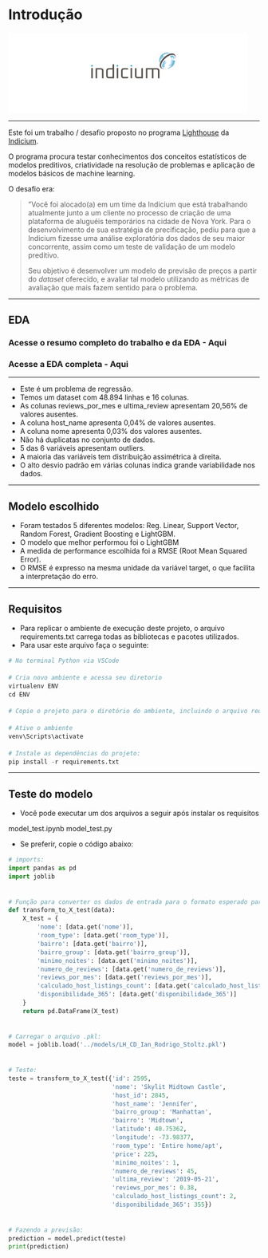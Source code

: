 # Introdução

<img src="imagens/Capa Indicium.png" alt="Capa com a logo da Indicium" width="480"/>

---

Este foi um trabalho / desafio proposto no programa [Lighthouse](https://www.indicium.tech/pt-br/sobre-nos/carreiras/programa-lighthouse) da [Indicium](https://www.indicium.tech/pt-br).

O programa procura testar conhecimentos dos conceitos estatísticos de modelos preditivos, criatividade na resolução de problemas e aplicação de modelos básicos de machine learning. 

O desafio era:

> ”Você foi alocado(a) em um time da Indicium que está trabalhando atualmente junto a um cliente no processo de criação de uma plataforma de aluguéis temporários na cidade de Nova York. Para o desenvolvimento de sua estratégia de precificação, pediu para que a Indicium fizesse uma análise exploratória dos dados de seu maior concorrente, assim como um teste de validação de um modelo preditivo.
> 
> 
> Seu objetivo é desenvolver um modelo de previsão de preços a partir do *dataset* oferecido, e avaliar tal modelo utilizando as métricas de avaliação que mais fazem sentido para o problema.
> 

---

## EDA

### Acesse o resumo completo do trabalho e da EDA - Aqui

### Acesse a EDA completa - Aqui

---
- Este é um problema de regressão.
- Temos um dataset com 48.894 linhas e 16 colunas.
- As colunas reviews_por_mes e ultima_review apresentam 20,56% de valores ausentes.
- A coluna host_name apresenta 0,04% de valores ausentes.
- A coluna nome apresenta 0,03% dos valores ausentes.
- Não há duplicatas no conjunto de dados.
- 5 das 6 variáveis apresentam outliers.
- A maioria das variáveis tem distribuição assimétrica à direita.
- O alto desvio padrão em várias colunas indica grande variabilidade nos dados.

---

## Modelo escolhido

- Foram testados 5 diferentes modelos: Reg. Linear, Support Vector, Random Forest, Gradient Boosting e LightGBM.
- O modelo que melhor performou foi o LightGBM
- A medida de performance escolhida foi a RMSE (Root Mean Squared Error).
- O RMSE é expresso na mesma unidade da variável target, o que facilita a interpretação do erro.

---

## Requisitos

- Para replicar o ambiente de execução deste projeto, o arquivo requirements.txt carrega todas as bibliotecas e pacotes utilizados.
- Para usar este arquivo faça o seguinte:
```py
# No terminal Python via VSCode

# Cria novo ambiente e acessa seu diretorio
virtualenv ENV
cd ENV

# Copie o projeto para o diretório do ambiente, incluindo o arquivo requirements.txt

# Ative o ambiente
venv\Scripts\activate

# Instale as dependências do projeto:
pip install -r requirements.txt
```
---

## Teste do modelo

- Você pode executar um dos arquivos a seguir após instalar os requisitos

model_test.ipynb
model_test.py

- Se preferir, copie o código abaixo:

```py
# imports:
import pandas as pd
import joblib


# Função para converter os dados de entrada para o formato esperado para teste:
def transform_to_X_test(data):
    X_test = {
        'nome': [data.get('nome')],
        'room_type': [data.get('room_type')],
        'bairro': [data.get('bairro')],
        'bairro_group': [data.get('bairro_group')],
        'minimo_noites': [data.get('minimo_noites')],
        'numero_de_reviews': [data.get('numero_de_reviews')],
        'reviews_por_mes': [data.get('reviews_por_mes')],
        'calculado_host_listings_count': [data.get('calculado_host_listings_count')],
        'disponibilidade_365': [data.get('disponibilidade_365')]
    }
    return pd.DataFrame(X_test)


# Carregar o arquivo .pkl:
model = joblib.load('../models/LH_CD_Ian_Rodrigo_Stoltz.pkl')


# Teste:
teste = transform_to_X_test({'id': 2595,
                             'nome': 'Skylit Midtown Castle',
                             'host_id': 2845,
                             'host_name': 'Jennifer',
                             'bairro_group': 'Manhattan',
                             'bairro': 'Midtown',
                             'latitude': 40.75362,
                             'longitude': -73.98377,
                             'room_type': 'Entire home/apt',
                             'price': 225,
                             'minimo_noites': 1,
                             'numero_de_reviews': 45,
                             'ultima_review': '2019-05-21',
                             'reviews_por_mes': 0.38,
                             'calculado_host_listings_count': 2,
                             'disponibilidade_365': 355})


# Fazendo a previsão:
prediction = model.predict(teste)
print(prediction)
```
